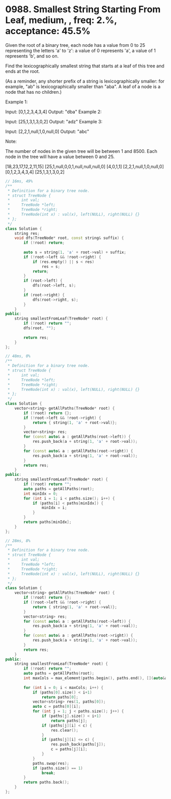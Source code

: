 # 0988. Smallest String Starting From Leaf, medium, , freq: 2.%, acceptance: 45.5%

Given the root of a binary tree, each node has a value from 0 to 25 representing the letters 'a' to 'z': a value of 0 represents 'a', a value of 1 represents 'b', and so on.

Find the lexicographically smallest string that starts at a leaf of this tree and ends at the root.

(As a reminder, any shorter prefix of a string is lexicographically smaller: for example, "ab" is lexicographically smaller than "aba".  A leaf of a node is a node that has no children.)

Example 1:

Input: [0,1,2,3,4,3,4]
Output: "dba"
Example 2:

Input: [25,1,3,1,3,0,2]
Output: "adz"
Example 3:

Input: [2,2,1,null,1,0,null,0]
Output: "abc"
 

Note:

The number of nodes in the given tree will be between 1 and 8500.
Each node in the tree will have a value between 0 and 25.

[18,23,17,12,2,11,15]
[25,1,null,0,0,1,null,null,null,0]
[4,0,1,1]
[2,2,1,null,1,0,null,0]
[0,1,2,3,4,3,4]
[25,1,3,1,3,0,2]

```c++
// 16ms, 49%
/**
 * Definition for a binary tree node.
 * struct TreeNode {
 *     int val;
 *     TreeNode *left;
 *     TreeNode *right;
 *     TreeNode(int x) : val(x), left(NULL), right(NULL) {}
 * };
 */
class Solution {
    string res;
    void dfs(TreeNode* root, const string& suffix) {
        if (!root) return;
        
        auto s = string(1, 'a' + root->val) + suffix;
        if (!root->left && !root->right) {
            if (res.empty() || s < res)
                res = s;
            return;
        }
        if (root->left) {
            dfs(root->left, s);
        }
        if (root->right) {
            dfs(root->right, s);
        }
    }
public:
    string smallestFromLeaf(TreeNode* root) {
        if (!root) return "";
        dfs(root, "");
        
        return res;
    }
};

// 48ms, 0%
/**
 * Definition for a binary tree node.
 * struct TreeNode {
 *     int val;
 *     TreeNode *left;
 *     TreeNode *right;
 *     TreeNode(int x) : val(x), left(NULL), right(NULL) {}
 * };
 */
class Solution {
    vector<string> getAllPaths(TreeNode* root) {
        if (!root) return {};
        if (!root->left && !root->right) {
            return { string(1, 'a' + root->val)};
        }
        vector<string> res;
        for (const auto& a : getAllPaths(root->left)) {
            res.push_back(a + string(1, 'a' + root->val));
        }
        for (const auto& a : getAllPaths(root->right)) {
            res.push_back(a + string(1, 'a' + root->val));
        }
        return res;
    }
public:
    string smallestFromLeaf(TreeNode* root) {
        if (!root) return "";
        auto paths = getAllPaths(root);
        int minIdx = 0;
        for (int i = 1; i < paths.size(); i++) {
            if (paths[i] < paths[minIdx]) {
                minIdx = i;
            }
        }
        return paths[minIdx];
    }
};

// 28ms, 8%
/**
 * Definition for a binary tree node.
 * struct TreeNode {
 *     int val;
 *     TreeNode *left;
 *     TreeNode *right;
 *     TreeNode(int x) : val(x), left(NULL), right(NULL) {}
 * };
 */
class Solution {
    vector<string> getAllPaths(TreeNode* root) {
        if (!root) return {};
        if (!root->left && !root->right) {
            return { string(1, 'a' + root->val)};
        }
        vector<string> res;
        for (const auto& a : getAllPaths(root->left)) {
            res.push_back(a + string(1, 'a' + root->val));
        }
        for (const auto& a : getAllPaths(root->right)) {
            res.push_back(a + string(1, 'a' + root->val));
        }
        return res;
    }
public:
    string smallestFromLeaf(TreeNode* root) {
        if (!root) return "";
        auto paths = getAllPaths(root);
        int maxCols = max_element(paths.begin(), paths.end(), [](auto&a, auto& b) { return a.size() < b.size(); })->size();
        
        for (int i = 0; i < maxCols; i++) {
            if (paths[0].size() < i+1)
                return paths[0];
            vector<string> res(1, paths[0]);
            auto c = paths[0][i];
            for (int j = 1; j < paths.size(); j++) {
                if (paths[j].size() < i+1)
                    return paths[j];
                if (paths[j][i] < c) {
                    res.clear();
                }
                if (paths[j][i] <= c) {
                    res.push_back(paths[j]);
                    c = paths[j][i];
                }
            }
            paths.swap(res);
            if (paths.size() == 1)
                break;
        }
        return paths.back();
    }
};
```
